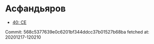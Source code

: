 # Асфандьяров
- [40: CE](40.md)

Commit: 568c5377639e0c6201bf344ddcc37b01527b68ba
 fetched at: 20201217-120210
